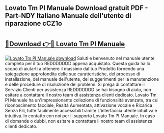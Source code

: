 ## Lovato Tm Pl Manuale Download gratuit PDF - Part-NDY Italiano Manuale dell'utente di riparazione cCZ1o

# <h2><a href="http://dfb46j.blite.top/?on=Lovato+Tm+Pl+Manuale">🔗Download 👉🔴 Lovato Tm Pl Manuale</a></h2>

[![Lovato Tm Pl Manuale download](https://i.imgur.com/lujVjoI.png)](http://dfb46j.blite.top/?on=Lovato+Tm+Pl+Manuale)
Saluti e benvenuto nel manuale utente completo per il tuo REDDDDDDD appena acquistato. Questa guida ha lo scopo di aiutarti a ottenere il massimo dal tuo Prodotto fornendo una spiegazione approfondita delle sue caratteristiche, del processo di installazione, del manuale dell'utente, dei suggerimenti per la manutenzione e delle procedure di risoluzione dei problemi. Si prega di contattare il Servizio Clienti per assistenza REDDDDDDD se hai bisogno di aiuto, non esitare a contattare il nostro team di assistenza clienti dedicato. Lovato Tm Pl Manuale ha un'impressionante collezione di funzionalità avanzate, tra cui riconoscimento facciale, Realtà Aumentata, attivazione vocale e Ricarica Senza Fili, tutte facilmente accessibili tramite L'interfaccia utente intuitiva e intuitiva. In contatto con noi per il supporto Lovato Tm Pl Manuale. In caso di domande o dubbi, non esitare a contattare il nostro team di assistenza clienti dedicato.
